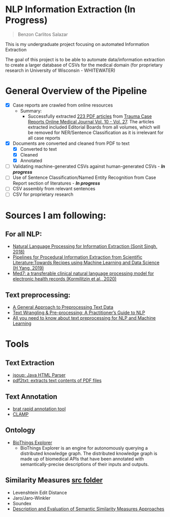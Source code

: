 # NLP Information Extraction (In Progress)
> Benzon Carlitos Salazar

This is my undergraduate project focusing on automated Information Extraction

The goal of this project is to be able to automate data/information extraction to create a larger database of CSVs for the medical domain (for proprietary research in University of Wisconsin - WHITEWATER)

# General Overview of the Pipeline

- [x] Case reports are crawled from online resources
	- Summary:
		- Successfully extracted [223 PDF articles](https://github.com/carrliitos/NLPInformationExtraction/blob/master/src/java/main/preprocessing/textCollection/output1.csv) from [Trauma Case Reports Online Medical Journal Vol. 10 - Vol. 27](https://www.sciencedirect.com/journal/trauma-case-reports). The articles extracted included Editorial Boards from all volumes, which will be removed for NER/Sentence Classification as it is irrelevant for all case reports
- [x] Documents are converted and cleaned from PDF to text
	- [x] Converted to text
	- [x] Cleaned
	- [x] Annotated
- [ ] Validating machine-generated CSVs against human-generated CSVs - ***In progress***
- [ ] Use of Sentence Classification/Named Entity Recognition from Case Report section of literatures - ***In progress***
- [ ] CSV assembly from relevant sentences
- [ ] CSV for proprietary research

# Sources I am following:
## For all NLP:
- [Natural Language Processing for Information Extraction (Sonit Singh, 2018)](https://arxiv.org/abs/1807.02383)
- [Pipelines for Procedural Information Extraction from Scientific Literature:Towards Recipes using Machine Learning and Data Science (H Yang, 2019)](https://arxiv.org/pdf/1912.07747.pdf)
- [Med7: a transferable clinical natural language processing model for electronic health records (Kormilitzin et al., 2020)](https://arxiv.org/abs/2003.01271)

## Text preprocessing:
- [A General Approach to Preprocessing Text Data](https://www.kdnuggets.com/2017/12/general-approach-preprocessing-text-data.html)
- [Text Wrangling & Pre-processing: A Practitioner’s Guide to NLP](https://www.kdnuggets.com/2018/08/practitioners-guide-processing-understanding-text-2.html)
- [All you need to know about text preprocessing for NLP and Machine Learning](https://www.freecodecamp.org/news/all-you-need-to-know-about-text-preprocessing-for-nlp-and-machine-learning-bc1c5765ff67/)

# Tools

## Text Extraction
- [jsoup: Java HTML Parser](https://jsoup.org/)
- [pdf2txt: extracts text contents of PDF files](https://github.com/euske/pdfminer)

## Text Annotation
- [brat rapid annotation tool](http://brat.nlplab.org/)
- [CLAMP](https://pubmed.ncbi.nlm.nih.gov/29186491/)

## Ontology
- [BioThings Explorer](https://github.com/biothings/biothings_explorer/tree/master/jupyter%20notebooks)
	- BioThings Explorer is an engine for autonomously querying a distributed knowledge graph. The distributed knowledge graph is made up of biomedical APIs that have been annotated with semantically-precise descriptions of their inputs and outputs.

## Similarity Measures [src folder](https://github.com/carrliitos/NLPInformationExtraction/tree/master/src/CSVComparisons)
- Levenshtein Edit Distance
- Jaro/Jaro-Winkler
- Soundex
- [Description and Evaluation of Semantic Similarity Measures Approaches](https://arxiv.org/abs/1310.8059)
